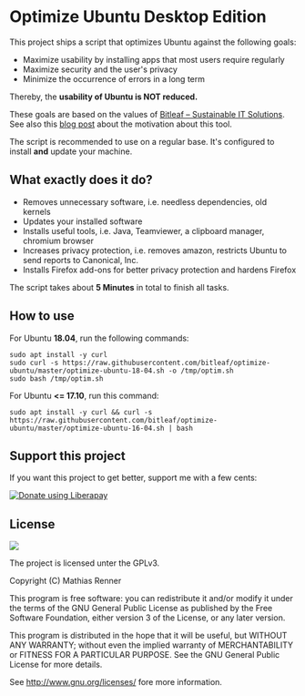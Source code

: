 # Optimize Ubuntu Desktop Edition

This project ships a script that optimizes Ubuntu against the following goals:

  - Maximize usability by installing apps that most users require regularly
  - Maximize security and the user's privacy
  - Minimize the occurrence of errors in a long term

Thereby, the **usability of Ubuntu is NOT reduced.**

These goals are based on the values of [Bitleaf – Sustainable IT Solutions](https://www.bitleaf.de). See also this [blog post](https://bitleaf.de/2018/04/27/optimize-ubuntu-18-04-for-privacy-security-and-usability/) about the motivation about this tool. 

The script is recommended to use on a regular base. It's configured to install **and** update your machine.


## What exactly does it do?
- Removes unnecessary software, i.e. needless dependencies, old kernels
- Updates your installed software
- Installs useful tools, i.e. Java, Teamviewer, a clipboard manager, chromium browser
- Increases privacy protection, i.e. removes amazon, restricts Ubuntu to send reports to Canonical, Inc.
- Installs Firefox add-ons for better privacy protection and hardens Firefox

The script takes about **5 Minutes** in total to finish all tasks.


## How to use

For Ubuntu **18.04**, run the following commands: 

```
sudo apt install -y curl 
sudo curl -s https://raw.githubusercontent.com/bitleaf/optimize-ubuntu/master/optimize-ubuntu-18-04.sh -o /tmp/optim.sh
sudo bash /tmp/optim.sh
```

For Ubuntu **<= 17.10**, run this command: 
```
sudo apt install -y curl && curl -s https://raw.githubusercontent.com/bitleaf/optimize-ubuntu/master/optimize-ubuntu-16-04.sh | bash
```

## Support this project

If you want this project to get better, support me with a few cents:

<a href="https://liberapay.com/Bitleaf/donate"><img alt="Donate using Liberapay" src="https://liberapay.com/assets/widgets/donate.svg"></a>

## License

![](https://www.gnu.org/graphics/gplv3-127x51.png)

The project is licensed unter the GPLv3.

Copyright (C) Mathias Renner

This program is free software: you can redistribute it and/or modify
it under the terms of the GNU General Public License as published by
the Free Software Foundation, either version 3 of the License, or
any later version.

This program is distributed in the hope that it will be useful,
but WITHOUT ANY WARRANTY; without even the implied warranty of
MERCHANTABILITY or FITNESS FOR A PARTICULAR PURPOSE.  See the
GNU General Public License for more details.

See <http://www.gnu.org/licenses/> fore more information.
